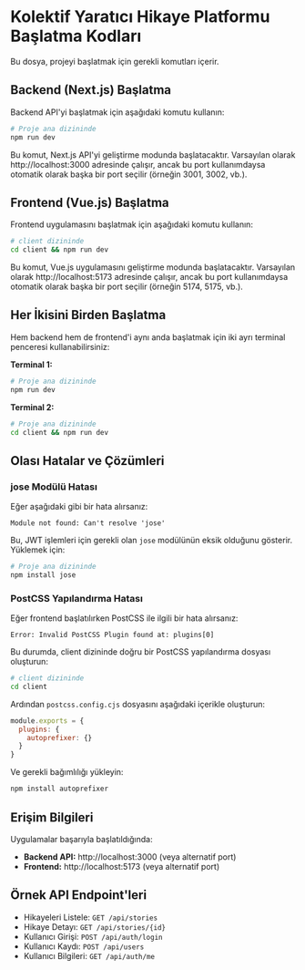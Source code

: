 # Kolektif Yaratıcı Hikaye Platformu Başlatma Kodları

Bu dosya, projeyi başlatmak için gerekli komutları içerir.

## Backend (Next.js) Başlatma

Backend API'yi başlatmak için aşağıdaki komutu kullanın:

```bash
# Proje ana dizininde
npm run dev
```

Bu komut, Next.js API'yi geliştirme modunda başlatacaktır. Varsayılan olarak http://localhost:3000 adresinde çalışır, ancak bu port kullanımdaysa otomatik olarak başka bir port seçilir (örneğin 3001, 3002, vb.).

## Frontend (Vue.js) Başlatma

Frontend uygulamasını başlatmak için aşağıdaki komutu kullanın:

```bash
# client dizininde
cd client && npm run dev
```

Bu komut, Vue.js uygulamasını geliştirme modunda başlatacaktır. Varsayılan olarak http://localhost:5173 adresinde çalışır, ancak bu port kullanımdaysa otomatik olarak başka bir port seçilir (örneğin 5174, 5175, vb.).

## Her İkisini Birden Başlatma

Hem backend hem de frontend'i aynı anda başlatmak için iki ayrı terminal penceresi kullanabilirsiniz:

**Terminal 1:**
```bash
# Proje ana dizininde
npm run dev
```

**Terminal 2:**
```bash
# Proje ana dizininde
cd client && npm run dev
```

## Olası Hatalar ve Çözümleri

### jose Modülü Hatası

Eğer aşağıdaki gibi bir hata alırsanız:

```
Module not found: Can't resolve 'jose'
```

Bu, JWT işlemleri için gerekli olan `jose` modülünün eksik olduğunu gösterir. Yüklemek için:

```bash
# Proje ana dizininde
npm install jose
```

### PostCSS Yapılandırma Hatası

Eğer frontend başlatılırken PostCSS ile ilgili bir hata alırsanız:

```
Error: Invalid PostCSS Plugin found at: plugins[0]
```

Bu durumda, client dizininde doğru bir PostCSS yapılandırma dosyası oluşturun:

```bash
# client dizininde
cd client
```

Ardından `postcss.config.cjs` dosyasını aşağıdaki içerikle oluşturun:

```javascript
module.exports = {
  plugins: {
    autoprefixer: {}
  }
}
```

Ve gerekli bağımlılığı yükleyin:

```bash
npm install autoprefixer
```

## Erişim Bilgileri

Uygulamalar başarıyla başlatıldığında:

- **Backend API:** http://localhost:3000 (veya alternatif port)
- **Frontend:** http://localhost:5173 (veya alternatif port)

## Örnek API Endpoint'leri

- Hikayeleri Listele: `GET /api/stories`
- Hikaye Detayı: `GET /api/stories/{id}`
- Kullanıcı Girişi: `POST /api/auth/login`
- Kullanıcı Kaydı: `POST /api/users`
- Kullanıcı Bilgileri: `GET /api/auth/me` 